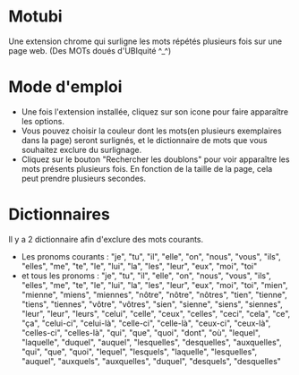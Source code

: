 # Motubi
Une extension chrome qui surligne les mots répétés plusieurs fois sur une page web. (Des MOTs doués d'UBIquité ^_^)

# Mode d'emploi
- Une fois l'extension installée, cliquez sur son icone pour faire apparaître les options.
- Vous pouvez choisir la couleur dont les mots(en plusieurs exemplaires dans la page) seront surlignés, et le dictionnaire de mots que vous souhaitez exclure du surlignage. 
- Cliquez sur le bouton "Rechercher les doublons" pour voir apparaître les mots présents plusieurs fois. En fonction de la taille de la page, cela peut prendre plusieurs secondes.

# Dictionnaires
Il y a 2 dictionnaire afin d'exclure des mots courants.
- Les pronoms courants : "je", "tu", "il", "elle", "on", "nous", "vous", "ils", "elles", "me", "te", "le", "lui", "la", "les", "leur", "eux", "moi", "toi"
- et tous les pronoms : "je", "tu", "il", "elle", "on", "nous", "vous", "ils", "elles", "me", "te", "le", "lui", "la", "les", "leur", "eux", "moi", "toi", "mien", "mienne", "miens", "miennes", "nôtre", "nôtre", "nôtres", "tien", "tienne", "tiens", "tiennes", "vôtre", "vôtres", "sien", "sienne", "siens", "siennes", "leur", "leur", "leurs", "celui", "celle", "ceux", "celles", "ceci", "cela", "ce", "ça", "celui-ci", "celui-là", "celle-ci", "celle-là", "ceux-ci", "ceux-là", "celles-ci", "celles-là", "qui", "que", "quoi", "dont", "où", "lequel", "laquelle", "duquel", "auquel", "lesquelles", "desquelles", "auxquelles", "qui", "que", "quoi", "lequel", "lesquels", "laquelle", "lesquelles", "auquel", "auxquels", "auxquelles", "duquel", "desquels", "desquelles"